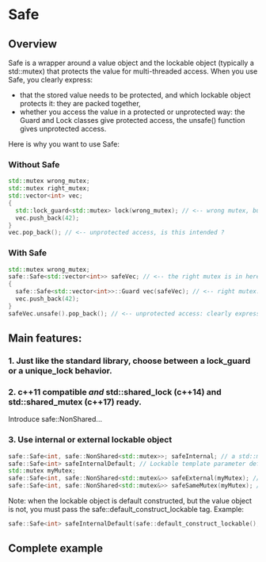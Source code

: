 # Safe
## Overview
Safe is a wrapper around a value object and the lockable object (typically a std::mutex) that protects the value for multi-threaded access. When you use Safe, you clearly express:
* that the stored value needs to be protected, and which lockable object protects it: they are packed together,
* whether you access the value in a protected or unprotected way: the Guard and Lock classes give protected access, the unsafe() function gives unprotected access.

Here is why you want to use Safe:
### Without Safe
```c++
std::mutex wrong_mutex;
std::mutex right_mutex;
std::vector<int> vec;
{
  std::lock_guard<std::mutex> lock(wrong_mutex); // <-- wrong mutex, but how could you tell ?
  vec.push_back(42);
}
vec.pop_back(); // <-- unprotected access, is this intended ?
```
### With Safe
```c++
std::mutex wrong_mutex;
safe::Safe<std::vector<int>> safeVec; // <-- the right mutex is in here!
{
  safe::Safe<std::vector<int>>::Guard vec(safeVec); // <-- right mutex: guaranteed!
  vec.push_back(42);
}
safeVec.unsafe().pop_back(); // <-- unprotected access: clearly expressed!
```

## Main features:
### 1. Just like the standard library, choose between a lock_guard or a unique_lock behavior. 
### 2. c++11 compatible *and* std::shared_lock (c++14) and std::shared_mutex (c++17) ready.
Introduce safe::NonShared...
### 3. Use internal or external lockable object
```c++
safe::Safe<int, safe::NonShared<std::mutex>>; safeInternal; // a std::mutex lives in safeInternal
safe::Safe<int> safeInternalDefault; // Lockable template parameter defaults to safe::NonShared<std::mutex>
std::mutex myMutex;
safe::Safe<int, safe::NonShared<std::mutex&>> safeExternal(myMutex); // a reference to myMutex is stored
safe::Safe<int, safe::NonShared<std::mutex&>> safeSameMutex(myMutex); // uses the same mutex as safeExternal
```
Note: when the lockable object is default constructed, but the value object is not, you must pass the safe::default_construct_lockable tag. Example:
```c++
safe::Safe<int> safeInternalDefault(safe::default_construct_lockable(), 42)
```

## Complete example




